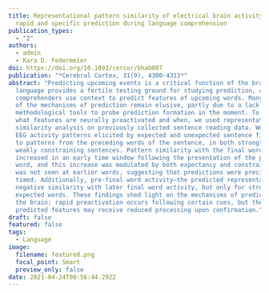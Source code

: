 ```yaml
---
title: Representational pattern similarity of electrical brain activity reveals
  rapid and specific prediction during language comprehension
publication_types:
  - "2"
authors:
  - admin
  - Kara D. Federmeier
doi: https://doi.org/10.1093/cercor/bhab087
publication: "*Cerebral Cortex, 31(9), 4300-4313*"
abstract: "Predicting upcoming events is a critical function of the brain, and
  language provides a fertile testing ground for studying prediction, as
  comprehenders use context to predict features of upcoming words. Many aspects
  of the mechanisms of prediction remain elusive, partly due to a lack of
  methodological tools to probe prediction formation in the moment. To elucidate
  what features are neurally preactivated and when, we used representational
  similarity analysis on previously collected sentence reading data. We compared
  EEG activity patterns elicited by expected and unexpected sentence final words
  to patterns from the preceding words of the sentence, in both strongly and
  weakly constraining sentences. Pattern similarity with the final word was
  increased in an early time window following the presentation of the pre-final
  word, and this increase was modulated by both expectancy and constraint. This
  was not seen at earlier words, suggesting that predictions were precisely
  timed. Additionally, pre-final word activity—the predicted representation—had
  negative similarity with later final word activity, but only for strongly
  expected words. These findings shed light on the mechanisms of prediction in
  the brain: rapid preactivation occurs following certain cues, but the
  predicted features may receive reduced processing upon confirmation."
draft: false
featured: false
tags:
  - Language
image:
  filename: featured.png
  focal_point: Smart
  preview_only: false
date: 2021-04-24T00:56:44.292Z
---
```

